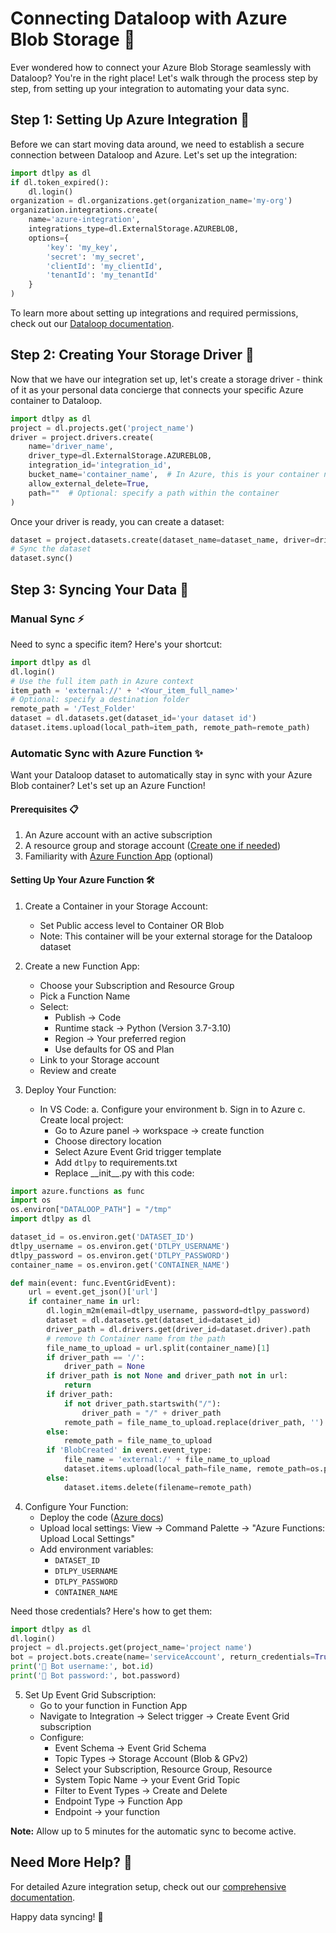 # Connecting Dataloop with Azure Blob Storage 🌉

Ever wondered how to connect your Azure Blob Storage seamlessly with Dataloop? You're in the right place! Let's walk through the process step by step, from setting up your integration to automating your data sync.

## Step 1: Setting Up Azure Integration 🔗

Before we can start moving data around, we need to establish a secure connection between Dataloop and Azure. Let's set up the integration:

```python
import dtlpy as dl
if dl.token_expired():
    dl.login()
organization = dl.organizations.get(organization_name='my-org')
organization.integrations.create(
    name='azure-integration',
    integrations_type=dl.ExternalStorage.AZUREBLOB,
    options={
        'key': 'my_key',
        'secret': 'my_secret',
        'clientId': 'my_clientId',
        'tenantId': 'my_tenantId'
    }
)
```

To learn more about setting up integrations and required permissions, check out our [Dataloop documentation](https://docs.dataloop.ai/docs/azure-cloud-storage).

## Step 2: Creating Your Storage Driver 🎯

Now that we have our integration set up, let's create a storage driver - think of it as your personal data concierge that connects your specific Azure container to Dataloop.

```python
import dtlpy as dl
project = dl.projects.get('project_name')
driver = project.drivers.create(
    name='driver_name',
    driver_type=dl.ExternalStorage.AZUREBLOB,
    integration_id='integration_id',
    bucket_name='container_name',  # In Azure, this is your container name
    allow_external_delete=True,
    path=""  # Optional: specify a path within the container
)
```

Once your driver is ready, you can create a dataset:

```python
dataset = project.datasets.create(dataset_name=dataset_name, driver=driver)
# Sync the dataset
dataset.sync()
```

## Step 3: Syncing Your Data 🔄

### Manual Sync ⚡

Need to sync a specific item? Here's your shortcut:

```python
import dtlpy as dl
dl.login()
# Use the full item path in Azure context
item_path = 'external://' + '<Your_item_full_name>'
# Optional: specify a destination folder
remote_path = '/Test_Folder'
dataset = dl.datasets.get(dataset_id='your dataset id')
dataset.items.upload(local_path=item_path, remote_path=remote_path)
```

### Automatic Sync with Azure Function ✨

Want your Dataloop dataset to automatically stay in sync with your Azure Blob container? Let's set up an Azure Function!

#### Prerequisites 📋

1. An Azure account with an active subscription
2. A resource group and storage account ([Create one if needed](https://learn.microsoft.com/en-us/azure/storage/common/storage-account-create))
3. Familiarity with [Azure Function App](https://learn.microsoft.com/en-us/azure/azure-functions/create-first-function-vs-code-python) (optional)

#### Setting Up Your Azure Function 🛠️

1. Create a Container in your Storage Account:
   * Set Public access level to Container OR Blob
   * Note: This container will be your external storage for the Dataloop dataset

2. Create a new Function App:
   * Choose your Subscription and Resource Group
   * Pick a Function Name
   * Select:
     - Publish -> Code
     - Runtime stack -> Python (Version 3.7-3.10)
     - Region -> Your preferred region
     * Use defaults for OS and Plan
   * Link to your Storage account
   * Review and create

3. Deploy Your Function:
   * In VS Code:
     a. Configure your environment
     b. Sign in to Azure
     c. Create local project:
        - Go to Azure panel -> workspace -> create function
        - Choose directory location
        - Select Azure Event Grid trigger template
        - Add `dtlpy` to requirements.txt
        - Replace \_\_init\_\_.py with this code:

```python
import azure.functions as func
import os
os.environ["DATALOOP_PATH"] = "/tmp"
import dtlpy as dl

dataset_id = os.environ.get('DATASET_ID')
dtlpy_username = os.environ.get('DTLPY_USERNAME')
dtlpy_password = os.environ.get('DTLPY_PASSWORD')
container_name = os.environ.get('CONTAINER_NAME')

def main(event: func.EventGridEvent):
    url = event.get_json()['url']
    if container_name in url:
        dl.login_m2m(email=dtlpy_username, password=dtlpy_password)
        dataset = dl.datasets.get(dataset_id=dataset_id)
        driver_path = dl.drivers.get(driver_id=dataset.driver).path
        # remove th Container name from the path
        file_name_to_upload = url.split(container_name)[1]
        if driver_path == '/':
            driver_path = None
        if driver_path is not None and driver_path not in url:
            return
        if driver_path:
            if not driver_path.startswith("/"):
                driver_path = "/" + driver_path
            remote_path = file_name_to_upload.replace(driver_path, '')
        else:
            remote_path = file_name_to_upload
        if 'BlobCreated' in event.event_type:
            file_name = 'external:/' + file_name_to_upload
            dataset.items.upload(local_path=file_name, remote_path=os.path.dirname(remote_path))
        else:
            dataset.items.delete(filename=remote_path)
```

4. Configure Your Function:
   * Deploy the code ([Azure docs](https://learn.microsoft.com/en-us/azure/azure-functions/create-first-function-vs-code-python?pivots=python-mode-configuration#deploy-the-project-to-azure))
   * Upload local settings: View -> Command Palette -> "Azure Functions: Upload Local Settings"
   * Add environment variables:
     - `DATASET_ID`
     - `DTLPY_USERNAME`
     - `DTLPY_PASSWORD`
     - `CONTAINER_NAME`

Need those credentials? Here's how to get them:

```python
import dtlpy as dl
dl.login()
project = dl.projects.get(project_name='project name')
bot = project.bots.create(name='serviceAccount', return_credentials=True)
print('🤖 Bot username:', bot.id)
print('🔑 Bot password:', bot.password)
```

5. Set Up Event Grid Subscription:
   * Go to your function in Function App
   * Navigate to Integration -> Select trigger -> Create Event Grid subscription
   * Configure:
     - Event Schema -> Event Grid Schema
     - Topic Types -> Storage Account (Blob & GPv2)
     - Select your Subscription, Resource Group, Resource
     - System Topic Name -> your Event Grid Topic
     - Filter to Event Types -> Create and Delete
     - Endpoint Type -> Function App
     - Endpoint -> your function

**Note:** Allow up to 5 minutes for the automatic sync to become active.

## Need More Help? 🤔

For detailed Azure integration setup, check out our [comprehensive documentation](https://docs.dataloop.ai/docs/azure-cloud-storage).

Happy data syncing! 🚀
